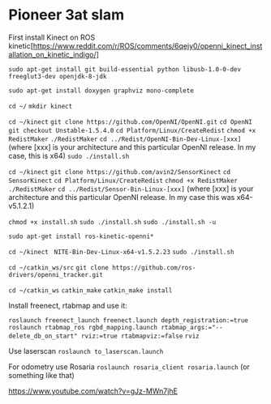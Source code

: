 # Pioneer 3at slam

First install Kinect on ROS kinetic[https://www.reddit.com/r/ROS/comments/6qejy0/openni_kinect_installation_on_kinetic_indigo/]

`sudo apt-get install git build-essential python libusb-1.0-0-dev freeglut3-dev openjdk-8-jdk`

`sudo apt-get install doxygen graphviz mono-complete`

`cd ~/`
`mkdir kinect`

`cd ~/kinect`
`git clone https://github.com/OpenNI/OpenNI.git`
`cd OpenNI`
`git checkout Unstable-1.5.4.0`
`cd Platform/Linux/CreateRedist`
`chmod +x RedistMaker`
`./RedistMaker`
`cd ../Redist/OpenNI-Bin-Dev-Linux-[xxx]`  
(where [xxx] is your architecture and this particular OpenNI release. In my case, this is x64)
`sudo ./install.sh`

`cd ~/kinect`
`git clone https://github.com/avin2/SensorKinect`
`cd SensorKinect`
`cd Platform/Linux/CreateRedist`
`chmod +x RedistMaker`
`./RedistMaker`
`cd ../Redist/Sensor-Bin-Linux-[xxx]`
(where [xxx] is your architecture and this particular OpenNI release. In my case this was x64-v5.1.2.1)

`chmod +x install.sh`
`sudo ./install.sh`
`sudo ./install.sh -u`

`sudo apt-get install ros-kinetic-openni*`

`cd ~/kinect `
`NITE-Bin-Dev-Linux-x64-v1.5.2.23`
`sudo ./install.sh`

`cd ~/catkin_ws/src`
`git clone https://github.com/ros-drivers/openni_tracker.git`

`cd ~/catkin_ws`
`catkin_make`
`catkin_make install`

Install freenect, rtabmap and use it:

`roslaunch freenect_launch freenect.launch depth_registration:=true`
`roslaunch rtabmap_ros rgbd_mapping.launch rtabmap_args:="--delete_db_on_start" rviz:=true rtabmapviz:=false`
`rviz`

Use laserscan
`roslaunch to_laserscan.launch`


For odometry use Rosaria
`roslaunch rosaria_client rosaria.launch` (or something like that)

https://www.youtube.com/watch?v=gJz-MWn7jhE
